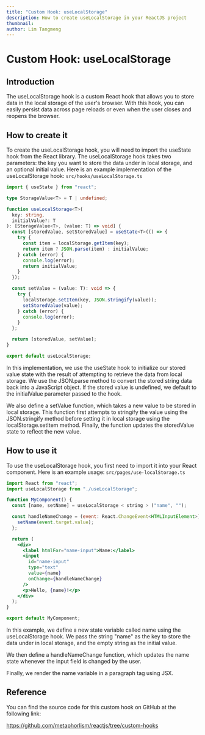 ```yaml
---
title: "Custom Hook: useLocalStorage"
description: How to create useLocalStorage in your ReactJS project
thumbnail:
author: Lim Tangmeng
---
```


# Custom Hook: useLocalStorage

## Introduction

The useLocalStorage hook is a custom React hook that allows you to store data in the local storage of the user's browser. With this hook, you can easily persist data across page reloads or even when the user closes and reopens the browser.

## How to create it

To create the useLocalStorage hook, you will need to import the useState hook from the React library. The useLocalStorage hook takes two parameters: the key you want to store the data under in local storage, and an optional initial value. Here is an example implementation of the useLocalStorage hook:
`src/hooks/useLocalStorage.ts`

```ts
import { useState } from "react";

type StorageValue<T> = T | undefined;

function useLocalStorage<T>(
  key: string,
  initialValue?: T
): [StorageValue<T>, (value: T) => void] {
  const [storedValue, setStoredValue] = useState<T>(() => {
    try {
      const item = localStorage.getItem(key);
      return item ? JSON.parse(item) : initialValue;
    } catch (error) {
      console.log(error);
      return initialValue;
    }
  });

  const setValue = (value: T): void => {
    try {
      localStorage.setItem(key, JSON.stringify(value));
      setStoredValue(value);
    } catch (error) {
      console.log(error);
    }
  };

  return [storedValue, setValue];
}

export default useLocalStorage;
```

In this implementation, we use the useState hook to initialize our stored value state with the result of attempting to retrieve the data from local storage. We use the JSON.parse method to convert the stored string data back into a JavaScript object. If the stored value is undefined, we default to the initialValue parameter passed to the hook.

We also define a setValue function, which takes a new value to be stored in local storage. This function first attempts to stringify the value using the JSON.stringify method before setting it in local storage using the localStorage.setItem method. Finally, the function updates the storedValue state to reflect the new value.

## How to use it

To use the useLocalStorage hook, you first need to import it into your React component. Here is an example usage:
`src/pages/use-localStorage.ts`

```jsx
import React from "react";
import useLocalStorage from "./useLocalStorage";

function MyComponent() {
  const [name, setName] = useLocalStorage < string > ("name", "");

  const handleNameChange = (event: React.ChangeEvent<HTMLInputElement>) => {
    setName(event.target.value);
  };

  return (
    <div>
      <label htmlFor="name-input">Name:</label>
      <input
        id="name-input"
        type="text"
        value={name}
        onChange={handleNameChange}
      />
      <p>Hello, {name}!</p>
    </div>
  );
}

export default MyComponent;
```

In this example, we define a new state variable called name using the useLocalStorage hook. We pass the string "name" as the key to store the data under in local storage, and the empty string as the initial value.

We then define a handleNameChange function, which updates the name state whenever the input field is changed by the user.

Finally, we render the name variable in a paragraph tag using JSX.

## Reference

You can find the source code for this custom hook on GitHub at the following link:

https://github.com/metaphorlism/reactjs/tree/custom-hooks
